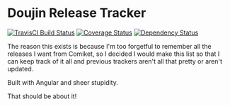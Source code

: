# Doujin Release Tracker

[![TravisCI Build Status](https://travis-ci.org/Tomo-san/comiket.svg)](https://travis-ci.org/Tomo-san/comiket)
[![Coverage Status](https://coveralls.io/repos/Tomo-san/comiket/badge.png?branch=dev)](https://coveralls.io/r/Tomo-san/comiket?branch=dev)
[![Dependency Status](https://gemnasium.com/Tomo-san/comiket.svg)](https://gemnasium.com/Tomo-san/comiket)

The reason this exists is because I'm too forgetful to remember all the releases I want from Comiket, so I decided I would make this list so that I can keep track of it all and previous trackers aren't all that pretty or aren't updated.

Built with Angular and sheer stupidity.

That should be about it!
